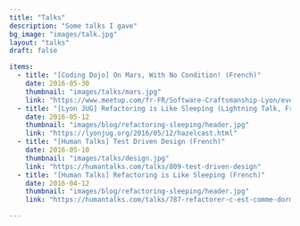 ```yaml
---
title: "Talks"
description: "Some talks I gave"
bg_image: "images/talk.jpg"
layout: "talks"
draft: false

items:
  - title: "[Coding Dojo] On Mars, With No Condition! (French)"
    date: 2016-05-30
    thumbnail: "images/talks/mars.jpg"
    link: "https://www.meetup.com/fr-FR/Software-Craftsmanship-Lyon/events/231037693/"
  - title: "[Lyon JUG] Refactoring is Like Sleeping (Lightning Talk, French)"
    date: 2016-05-12
    thumbnail: "images/blog/refactoring-sleeping/header.jpg"
    link: "https://lyonjug.org/2016/05/12/hazelcast.html"
  - title: "[Human Talks] Test Driven Design (French)"
    date: 2016-05-10
    thumbnail: "images/talks/design.jpg"
    link: "https://humantalks.com/talks/809-test-driven-design"
  - title: "[Human Talks] Refactoring is Like Sleeping (French)"
    date: 2016-04-12
    thumbnail: "images/blog/refactoring-sleeping/header.jpg"
    link: "https://humantalks.com/talks/787-refactorer-c-est-comme-dormir"

---
```

